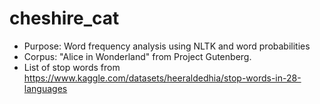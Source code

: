 # cheshire_cat
- Purpose: Word frequency analysis using NLTK and word probabilities
- Corpus: "Alice in Wonderland" from Project Gutenberg.
- List of stop words from https://www.kaggle.com/datasets/heeraldedhia/stop-words-in-28-languages
